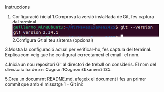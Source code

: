 Instruccions
1. Configuració inicial
1.Comprova la versió instal·lada de Git, fes captura del terminal.
![ex1](./img/ex1_1.png)
2.Configura Git al teu sistema (opcional)

3.Mostra la configuració actual per verificar-ho, fes captura del terminal. Explica com veig que he configurat correctament el email i el nom.

4.Inicia un nou repositori Git al directori de treball on consideris. El nom del directorio ha de ser Cognom1Cognom2Examen2425.

5.Crea un document README.md, afegeix el document i fes un primer commit que amb el missatge 1 - Git init
